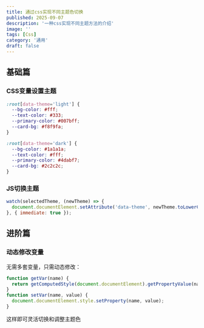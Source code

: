```yaml
---
title: 通过css实现不同主题色切换
published: 2025-09-07
description: '一种css实现不同主题方法的介绍'
image: ''
tags: [Css]
category: '通用'
draft: false 
---
```


## 基础篇

### CSS变量设置主题

```scss
:root[data-theme='light'] {
  --bg-color: #fff;
  --text-color: #333;
  --primary-color: #007bff;
  --card-bg: #f8f9fa;
}

:root[data-theme='dark'] {
  --bg-color: #1a1a1a;
  --text-color: #fff;
  --primary-color: #4dabf7;
  --card-bg: #2c2c2c;
}
```

### JS切换主题

```js
watch(selectedTheme, (newTheme) => {
  document.documentElement.setAttribute('data-theme', newTheme.toLowerCase());
}, { immediate: true });
```

## 进阶篇

### 动态修改变量

无需多套变量，只需动态修改：

```js
function getVar(name) {
  return getComputedStyle(document.documentElement).getPropertyValue(name);
}
function setVar(name, value) {
  document.documentElement.style.setProperty(name, value);
}
```

这样即可灵活切换和调整主题色
